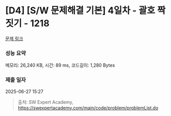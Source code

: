 # [D4] [S/W 문제해결 기본] 4일차 - 괄호 짝짓기 - 1218 

[문제 링크](https://swexpertacademy.com/main/code/problem/problemDetail.do?contestProbId=AV14eWb6AAkCFAYD) 

### 성능 요약

메모리: 26,240 KB, 시간: 89 ms, 코드길이: 1,280 Bytes

### 제출 일자

2025-06-27 15:27



> 출처: SW Expert Academy, https://swexpertacademy.com/main/code/problem/problemList.do